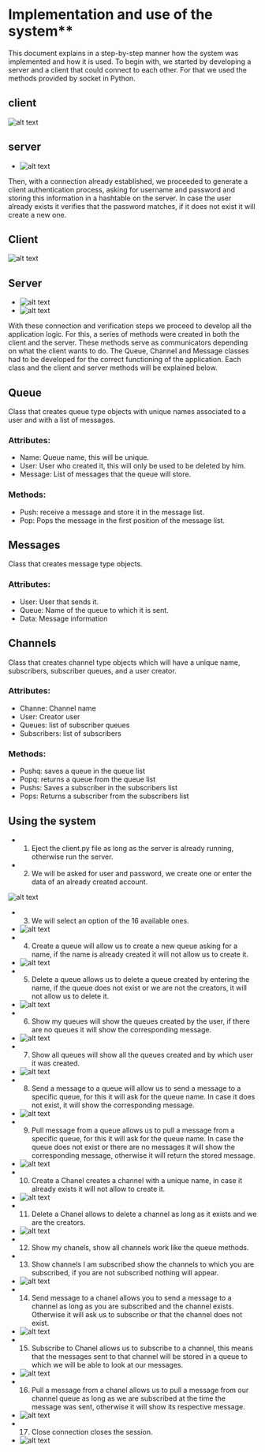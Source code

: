 # Implementation and use of the system**

This document explains in a step-by-step manner how the system was implemented and how it is used.
To begin with, we started by developing a server and a client that could connect to each other. For that we used the methods provided by socket in Python. 

## client
![alt text](https://raw.githubusercontent.com/svalenciaaq/Trabajo1Telematica/master/resources/c1.png)
 
 
## server
* ![alt text](https://raw.githubusercontent.com/svalenciaaq/Trabajo1Telematica/master/resources/s1.png)
 
Then, with a connection already established, we proceeded to generate a client authentication process, asking for username and password and storing this information in a hashtable on the server. In case the user already exists it verifies that the password matches, if it does not exist it will create a new one. 


## Client

  ![alt text](https://raw.githubusercontent.com/svalenciaaq/Trabajo1Telematica/master/resources/c2.png)
  
  
## Server 
* ![alt text](https://raw.githubusercontent.com/svalenciaaq/Trabajo1Telematica/master/resources/s2.png)
* ![alt text](https://raw.githubusercontent.com/svalenciaaq/Trabajo1Telematica/master/resources/s3.png)


With these connection and verification steps we proceed to develop all the application logic.
For this, a series of methods were created in both the client and the server. These methods serve as communicators depending on what the client wants to do. 
The Queue, Channel and Message classes had to be developed for the correct functioning of the application. 
Each class and the client and server methods will be explained below.
## **Queue**
Class that creates queue type objects with unique names associated to a user and with a list of messages.
### **Attributes:** 
- Name: Queue name, this will be unique.
- User: User who created it, this will only be used to be deleted by him.
- Message: List of messages that the queue will store.
### **Methods:**
- Push: receive a message and store it in the message list.
- Pop: Pops the message in the first position of the message list.

## **Messages**
Class that creates message type objects.
### **Attributes:** 
- User: User that sends it.
- Queue: Name of the queue to which it is sent.
- Data: Message information

## **Channels**
Class that creates channel type objects which will have a unique name, subscribers, subscriber queues, and a user creator.
### **Attributes:** 
- Channe: Channel name
- User: Creator user
- Queues: list of subscriber queues
- Subscribers: list of subscribers
### **Methods:** 
- Pushq: saves a queue in the queue list
- Popq: returns a queue from the queue list
- Pushs: Saves a subscriber in the subscribers list
- Pops: Returns a subscriber from the subscribers list

## **Using the system**
* 1.	Eject the client.py file as long as the server is already running, otherwise run the server.
* 2. We will be asked for user and password, we create one or enter the data of an already created account.

 ![alt text](https://raw.githubusercontent.com/svalenciaaq/Trabajo1Telematica/master/resources/1.png)

* 3. We will select an option of the 16 available ones. 
* ![alt text](https://raw.githubusercontent.com/svalenciaaq/Trabajo1Telematica/master/resources/2.png)
* 4.	Create a queue will allow us to create a new queue asking for a name, if the name is already created it will not allow us to create it. 
* ![alt text](https://raw.githubusercontent.com/svalenciaaq/Trabajo1Telematica/master/resources/3.png)
* 5.	Delete a queue allows us to delete a queue created by entering the name, if the queue does not exist or we are not the creators, it will not allow us to delete it.
* ![alt text](https://raw.githubusercontent.com/svalenciaaq/Trabajo1Telematica/master/resources/4.png)
* 6.	Show my queues will show the queues created by the user, if there are no queues it will show the corresponding message.
* ![alt text](https://raw.githubusercontent.com/svalenciaaq/Trabajo1Telematica/master/resources/5.png)
* 7.	Show all queues will show all the queues created and by which user it was created.
* ![alt text](https://raw.githubusercontent.com/svalenciaaq/Trabajo1Telematica/master/resources/6.png)
* 8.	Send a message to a queue will allow us to send a message to a specific queue, for this it will ask for the queue name. In case it does not exist, it will show the corresponding message.
* ![alt text](https://raw.githubusercontent.com/svalenciaaq/Trabajo1Telematica/master/resources/7.png)
* 9.	Pull message from a queue allows us to pull a message from a specific queue, for this it will ask for the queue name. In case the queue does not exist or there are no messages it will show the corresponding message, otherwise it will return the stored message.
* ![alt text](https://raw.githubusercontent.com/svalenciaaq/Trabajo1Telematica/master/resources/8.png) 
* 10.	Create a Chanel creates a channel with a unique name, in case it already exists it will not allow to create it.
* ![alt text](https://raw.githubusercontent.com/svalenciaaq/Trabajo1Telematica/master/resources/9.png)
* 11.	Delete a Chanel allows to delete a channel as long as it exists and we are the creators.
* ![alt text](https://raw.githubusercontent.com/svalenciaaq/Trabajo1Telematica/master/resources/10.png)
* 12.	Show my chanels, show all channels work like the queue methods.
* 13.	Show channels I am subscribed show the channels to which you are subscribed, if you are not subscribed nothing will appear.
* ![alt text](https://raw.githubusercontent.com/svalenciaaq/Trabajo1Telematica/master/resources/11.png)
* 14.	Send message to a chanel allows you to send a message to a channel as long as you are subscribed and the channel exists. Otherwise it will ask us to subscribe or that the channel does not exist.
* ![alt text](https://raw.githubusercontent.com/svalenciaaq/Trabajo1Telematica/master/resources/12.png)
* 15.	Subscribe to Chanel allows us to subscribe to a channel, this means that the messages sent to that channel will be stored in a queue to which we will be able to look at our messages.
* ![alt text](https://raw.githubusercontent.com/svalenciaaq/Trabajo1Telematica/master/resources/13.png)
* 16.	Pull a message from a chanel allows us to pull a message from our channel queue as long as we are subscribed at the time the message was sent, otherwise it will show its respective message. 
* ![alt text](https://raw.githubusercontent.com/svalenciaaq/Trabajo1Telematica/master/resources/15.png)
* 17.	Close connection closes the session. 
* ![alt text](https://raw.githubusercontent.com/svalenciaaq/Trabajo1Telematica/master/resources/16.png)
